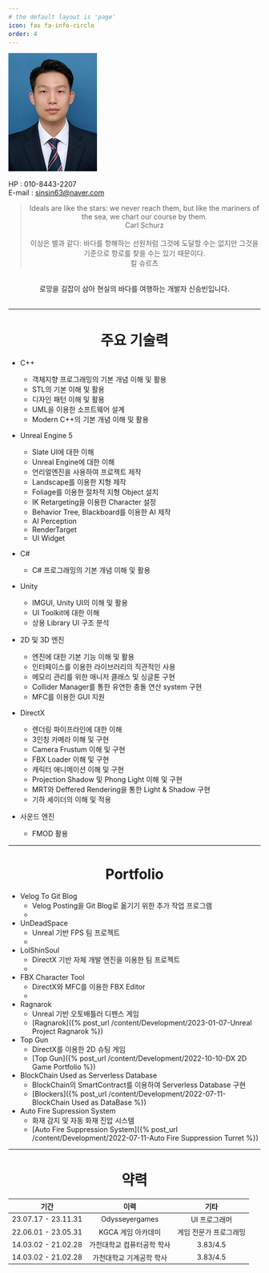 ```yaml
---
# the default layout is 'page'
icon: fas fa-info-circle
order: 4
---
```


![](/assets/img/profile.jpg)

HP : 010-8443-2207
<br>
E-mail : sinsin63@naver.com

> <center>Ideals are like the stars: we never reach them, but like the mariners of the sea, we chart our course by them.<br></center>
> <center>Carl Schurz<br></center>
> <br>
> <center>이상은 별과 같다: 바다를 항해하는 선원처럼 그것에 도달할 수는 없지만 그것을 기준으로 항로를 찾을 수는 있기 때문이다.<br></center>
> <center>칼 슈르츠</center>

<br>
<center>로망을 길잡이 삼아 현실의 바다를 여행하는 개발자 신승빈입니다.</center>
<br>

---

# <center>주요 기술력</center>
- C++
  - 객체지향 프로그래밍의 기본 개념 이해 및 활용
  - STL의 기본 이해 및 활용
  - 디자인 패턴 이해 및 활용
  - UML을 이용한 소프트웨어 설계
  - Modern C++의 기본 개념 이해 및 활용

- Unreal Engine 5
  - Slate UI에 대한 이해
  - Unreal Engine에 대한 이해
  - 언리얼엔진을 사용하여 프로젝트 제작
  - Landscape를 이용한 지형 제작
  - Foliage를 이용한 절차적 지형 Object 설치
  - IK Retargeting을 이용한 Character 설정
  - Behavior Tree, Blackboard를 이용한 AI 제작
  - AI Perception
  - RenderTarget
  - UI Widget

- C#
  - C# 프로그래밍의 기본 개념 이해 및 활용

- Unity
  - IMGUI, Unity UI의 이해 및 활용
  - UI Toolkit에 대한 이해
  - 상용 Library UI 구조 분석

- 2D 및 3D 엔진
  - 엔진에 대한 기본 기능 이해 및 활용
  - 인터페이스를 이용한 라이브러리의 직관적인 사용
  - 메모리 관리를 위한 매니저 클래스 및 싱글톤 구현
  - Collider Manager를 통한 유연한 충돌 연산 system 구현
  - MFC를 이용한 GUI 지원

- DirectX
  - 렌더링 파이프라인에 대한 이해
  - 3인칭 카메라 이해 및 구현
  - Camera Frustum 이해 및 구현
  - FBX Loader 이해 및 구현
  - 캐릭터 애니메이션 이해 및 구현
  - Projection Shadow 및 Phong Light 이해 및 구현
  - MRT와 Deffered Rendering을 통한 Light & Shadow 구현
  - 기하 셰이더의 이해 및 적용

- 사운드 엔진
  - FMOD 활용

---

# <center>Portfolio</center>

- Velog To Git Blog
  - Velog Posting을 Git Blog로 옮기기 위한 추가 작업 프로그램
  - 
- UnDeadSpace
  - Unreal 기반 FPS 팀 프로젝트
  - 
- LolShinSoul
  - DirectX 기반 자체 개발 엔진을 이용한 팀 프로젝트
  - 
- FBX Character Tool
  - DirectX와 MFC를 이용한 FBX Editor
  - 
- Ragnarok
  - Unreal 기반 오토배틀러 디펜스 게임
  - [Ragnarok]({% post_url /content/Development/2023-01-07-Unreal Project Ragnarok %})
- Top Gun
  - DirectX를 이용한 2D 슈팅 게임
  - [Top Gun]({% post_url /content/Development/2022-10-10-DX 2D Game Portfolio %})
- BlockChain Used as Serverless Database
  - BlockChain의 SmartContract를 이용하여 Serverless Database 구현
  - [Blockers]({% post_url /content/Development/2022-07-11-BlockChain Used as DataBase %})
- Auto Fire Supression System
  - 화재 감지 및 자동 화재 진압 시스템
  - [Auto Fire Suppression System]({% post_url /content/Development/2022-07-11-Auto Fire Suppression Turret %})

---

# <center>약력</center>

|기간|이력|기타|
|:---:|:---:|:---:|
| 23.07.17 - 23.11.31 | Odysseyergames | UI 프로그래머 |
| 22.06.01 - 23.05.31 | KGCA 게임 아카데미 | 게임 전문가 프로그래밍 |
| 14.03.02 - 21.02.28 | 가천대학교 컴퓨터공학 학사 | 3.83/4.5 |
| 14.03.02 - 21.02.28 | 가천대학교 기계공학 학사 | 3.83/4.5 |